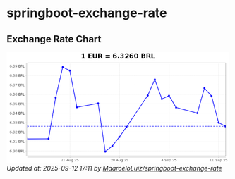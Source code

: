 # springboot-exchange-rate

<!-- EXCHANGE-RATE-START -->
## Exchange Rate Chart

![Exchange Rate Chart](charts/chart.png)*Updated at: 2025-09-12 17:11 by [MaarceloLuiz/springboot-exchange-rate](https://github.com/MaarceloLuiz/springboot-exchange-rate)*


<!-- EXCHANGE-RATE-END -->
